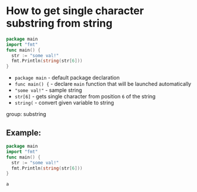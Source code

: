 # How to get single character substring from string

```go
package main
import "fmt"
func main() {
  str := "some val!"
  fmt.Println(string(str[6]))
}
```

- `package main` - default package declaration
- `func main() {` - declare `main` function that will be launched automatically
- `"some val!"` - sample string
- `str[6]` - gets single character from position `6` of the string
- `string(` - convert given variable to string

group: substring

## Example: 
```go
package main
import "fmt"
func main() {
  str := "some val!"
  fmt.Println(string(str[6]))
}
```
```
a

```

